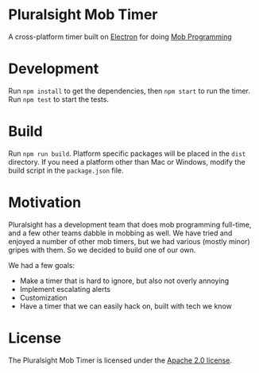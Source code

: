 # Pluralsight Mob Timer
A cross-platform timer built on [Electron](http://electron.atom.io/)
for doing [Mob Programming](http://mobprogramming.org/)


# Development
Run `npm install` to get the dependencies, then `npm start` to run the timer. Run `npm test` to start the tests.

# Build
Run `npm run build`. Platform specific packages will be placed in the `dist` directory. If you need a platform other than Mac or Windows, modify the build script in the `package.json` file.

# Motivation
Pluralsight has a development team that does mob programming full-time,
and a few other teams dabble in mobbing as well.
We have tried and enjoyed a number of other mob timers, but we had various
(mostly minor) gripes with them.
So we decided to build one of our own.

We had a few goals:

* Make a timer that is hard to ignore, but also not overly annoying
* Implement escalating alerts
* Customization
* Have a timer that we can easily hack on, built with tech we know


# License

The Pluralsight Mob Timer is licensed under the [Apache 2.0 license](LICENSE).
